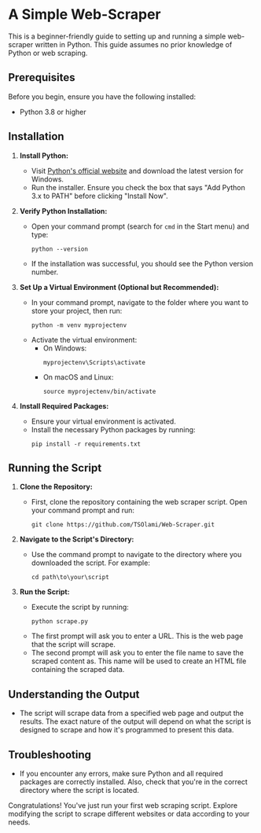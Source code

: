# A Simple Web-Scraper

This is a beginner-friendly guide to setting up and running a simple web-scraper written in Python. This guide assumes no prior knowledge of Python or web scraping.

## Prerequisites

Before you begin, ensure you have the following installed:
- Python 3.8 or higher

## Installation

1. **Install Python:**
   - Visit [Python's official website](https://www.python.org/downloads/) and download the latest version for Windows.
   - Run the installer. Ensure you check the box that says "Add Python 3.x to PATH" before clicking "Install Now".

2. **Verify Python Installation:**
   - Open your command prompt (search for `cmd` in the Start menu) and type:
     ```
     python --version
     ```
   - If the installation was successful, you should see the Python version number.

3. **Set Up a Virtual Environment (Optional but Recommended):**
   - In your command prompt, navigate to the folder where you want to store your project, then run:
     ```
     python -m venv myprojectenv
     ```
   - Activate the virtual environment:
     - On Windows:
       ```
       myprojectenv\Scripts\activate
       ```
     - On macOS and Linux:
       ```
       source myprojectenv/bin/activate
       ```

4. **Install Required Packages:**
   - Ensure your virtual environment is activated.
   - Install the necessary Python packages by running:
     ```
     pip install -r requirements.txt 
     ```

## Running the Script

1. **Clone the Repository:**
   - First, clone the repository containing the web scraper script. Open your command prompt and run:
     ```
     git clone https://github.com/TSOlami/Web-Scraper.git
     ```

2. **Navigate to the Script's Directory:**
   - Use the command prompt to navigate to the directory where you downloaded the script. For example:
     ```
     cd path\to\your\script
     ```

3. **Run the Script:**
   - Execute the script by running:
     ```
     python scrape.py
     ```
   - The first prompt will ask you to enter a URL. This is the web page that the script will scrape.
   - The second prompt will ask you to enter the file name to save the scraped content as. This name will be used to create an HTML file containing the scraped data.

## Understanding the Output

- The script will scrape data from a specified web page and output the results. The exact nature of the output will depend on what the script is designed to scrape and how it's programmed to present this data.

## Troubleshooting

- If you encounter any errors, make sure Python and all required packages are correctly installed. Also, check that you're in the correct directory where the script is located.

Congratulations! You've just run your first web scraping script. Explore modifying the script to scrape different websites or data according to your needs.